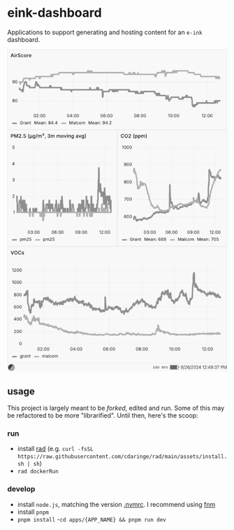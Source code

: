 # eink-dashboard

Applications to support generating and hosting content for an `e-ink` dashboard.

![](./demo.png)

## usage

This project is largely meant to be _forked_, edited and run. Some of this may
be refactored to be more "librarified". Until then, here's the scoop:

### run

- install [rad](https://github.com/cdaringe/rad/?tab=readme-ov-file#install)
  (e.g.
  `curl -fsSL https://raw.githubusercontent.com/cdaringe/rad/main/assets/install.sh | sh`)
- `rad dockerRun`

### develop

- install `node.js`, matching the version [.nvmrc](./.nvmrc). I recommend using
  [fnm](https://github.com/Schniz/fnm)
- install `pnpm`
- `pnpm install` -`cd apps/{APP_NAME} && pnpm run dev`

